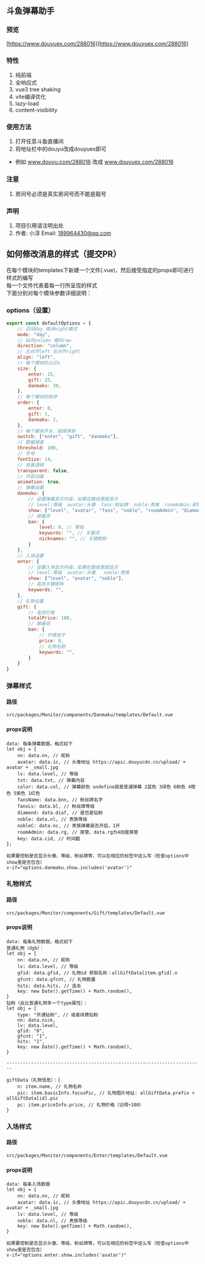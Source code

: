 ## 斗鱼弹幕助手

### 预览
[https://www.douyuex.com/288016](https://www.douyuex.com/288016)

### 特性
1. 纯前端
2. 全响应式
3. vue3 tree shaking
4. vite编译优化
5. lazy-load
6. content-visibility

### 使用方法
1. 打开任意斗鱼直播间
2. 将地址栏中的douyu改成douyuex即可
- 例如 www.douyu.com/288016 改成 www.douyuex.com/288016

### 注意
1. 房间号必须是真实房间号而不能是靓号


### 声明
1. 项目引用请注明出处
2. 作者: 小淳 Email: 189964430@qq.com


## 如何修改消息的样式（提交PR）
在每个模块的templates下新建一个文件(.vue)，然后接受指定的props即可进行样式的编写  
每一个文件代表着每一行所呈现的样式  
下面分别对每个模块参数详细说明：
### options（设置）
```js
export const defaultOptions = {
    // 日间day 夜间night模式
    mode: "day",
    // 纵向column 横向row
    direction: "column",
    // 左对齐left 右对齐right
    align: "left",
    // 每个模块的占比%
    size: {
        enter: 15,
        gift: 25,
        danmaku: 30,
    },
    // 每个模块的排序
    order: {
        enter: 0,
        gift: 1,
        danmaku: 2,
    },
    // 每个模块开关，按顺序排
    switch: ["enter", "gift", "danmaku"],
    // 数据阈值
    threshold: 100,
    // 字号
    fontSize: 14,
    // 背景透明
    transparent: false,
    // 开启动画
    animation: true,
    // 弹幕设置
    danmaku: {
        // 设置弹幕显示内容，如果在数组里就显示
        // level:等级  avatar:头像  fans:粉丝牌  noble:贵族  roomAdmin:房管  diamond:钻粉
        show: ["level", "avatar", "fans", "noble", "roomAdmin", "diamond"],
        // 屏蔽项
        ban: {
            level: 0, // 等级
            keywords: "", // 关键词
            nicknames: "", // 关键昵称
        }
    },
    // 入场设置
    enter: {
        // 设置入场显示内容，如果在数组里就显示
        // level:等级  avatar:头像   noble:贵族
        show: ["level", "avatar", "noble"],
        // 高亮关键昵称
        keywords: "",
    },
    // 礼物设置
    gift: {
        // 高亮价格
        totalPrice: 100,
        // 屏蔽项
        ban: {
            // 价格低于
            price: 0,
            // 礼物名称
            keywords: "",
        }
    }
}
```
### 弹幕样式
#### 路径
`src/packages/Monitor/components/Danmaku/templates/Default.vue`

#### props说明
```
data: 每条弹幕数据，格式如下
let obj = {
    nn: data.nn, // 昵称
    avatar: data.ic, // 头像地址 https://apic.douyucdn.cn/upload/ + avatar + _small.jpg
    lv: data.level, // 等级
    txt: data.txt, // 弹幕内容
    color: data.col, // 弹幕颜色 undefine就是普通弹幕 2蓝色 3绿色 6粉色 4橙色 5紫色 1红色
    fansName: data.bnn, // 粉丝牌名字
    fansLv: data.bl, // 粉丝牌等级
    diamond: data.diaf, // 是否是钻粉
    noble: data.nl, // 贵族等级
    nobleC: data.nc, // 贵族弹幕是否开启，1开
    roomAdmin: data.rg, // 房管，data.rg为4则是房管
    key: data.cid, // 时间戳
};

如果要控制是否显示头像、等级、粉丝牌等，可以在相应的标签中这么写（检查options中show里是否包含）
v-if="options.danmaku.show.includes('avatar')"
```

### 礼物样式
#### 路径
`src/packages/Monitor/components/Gift/templates/Default.vue`

#### props说明
```
data: 每条礼物数据，格式如下
普通礼物（dgb）：
let obj = {
    nn: data.nn, // 昵称
    lv: data.level, // 等级
    gfid: data.gfid, // 礼物id 获取名称：allGiftData[item.gfid].n
    gfcnt: data.gfcnt, // 礼物数量
    hits: data.hits, // 连击
    key: new Date().getTime() + Math.random(),
}
钻粉（会比普通礼物多一个type属性）：
let obj = {
    type: "开通钻粉", // 或者续费钻粉
    nn: data.nick,
    lv: data.level,
    gfid: "0",
    gfcnt: "1",
    hits: "1",
    key: new Date().getTime() + Math.random(),
}

------------------------------------------------------------------------

giftData（礼物信息）：{
    n: item.name, // 礼物名称
    pic: item.basicInfo.focusPic, // 礼物图片地址: allGiftData.prefix + allGiftData[id].pic
    pc: item.priceInfo.price, // 礼物价格（记得÷100）
}
```

### 入场样式
#### 路径
`src/packages/Monitor/components/Enter/templates/Default.vue`

#### props说明
```
data: 每条入场数据
let obj = {
    nn: data.nn, // 昵称
    avatar: data.ic, // 头像地址 https://apic.douyucdn.cn/upload/ + avatar + _small.jpg
    lv: data.level, // 等级
    noble: data.nl, // 贵族等级
    key: new Date().getTime() + Math.random(),
}

如果要控制是否显示头像、等级、粉丝牌等，可以在相应的标签中这么写（检查options中show里是否包含）
v-if="options.enter.show.includes('avatar')"
```
